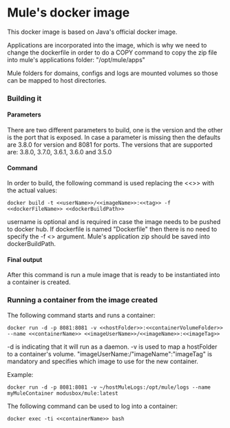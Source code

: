 # Mule's docker image
This docker image is based on Java's official docker image. 

Applications are incorporated into the image, which is why we need to change the dockerfile in order to do a COPY command to copy the zip file into mule's applications folder: "/opt/mule/apps"

Mule folders for domains, configs and logs are mounted volumes so those can be mapped to host directories. 

### Building it

#### Parameters
There are two different parameters to build, one is the version and the other is the port that is exposed. In case a parameter is missing then the defaults are 3.8.0 for version and 8081 for ports.
The versions that are supported are: 3.8.0, 3.7.0, 3.6.1, 3.6.0 and 3.5.0

#### Command

In order to build, the following command is used replacing the <<>> with the actual values:

```docker build -t <<userName>>/<<imageName>>:<<tag>> -f <<dockerFileName>> <<dockerBuildPath>>```

username is optional and is required in case the image needs to be pushed to docker hub.
If dockerfile is named "Dockerfile" then there is no need to specify the -f <<dockerFileName>> argument.
Mule's application zip should be saved into dockerBuildPath.

#### Final output
After this command is run a mule image that is ready to be instantiated into a container is created.

### Running a container from the image created

The following command starts and runs a container:

```docker run -d -p 8081:8081 -v <<hostFolder>>:<<containerVolumeFolder>> --name <<containerName>> <<imageUserName>>/<<imageName>>:<<imageTag>>```

-d is indicating that it will run as a daemon. 
-v is used to map a hostFolder to a container's volume. 
"imageUserName:/"imageName":"imageTag" is mandatory and specifies which image to use for the new container.

Example: 

```docker run -d -p 8081:8081 -v ~/hostMuleLogs:/opt/mule/logs --name myMuleContainer modusbox/mule:latest```

The following command can be used to log into a container:

```docker exec -ti <<containerName>> bash```
